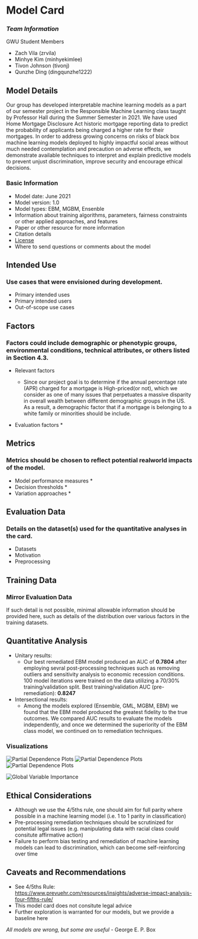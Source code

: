 # Model Card

### *Team Information*

GWU Student Members
* Zach Vila (zrvila)
* Minhye Kim (minhyekimlee)
* Tivon Johnson (tivonj)
* Qunzhe Ding (dingqunzhe1222)

## Model Details
Our group has developed interpretable machine learning models as a part of our semester project in the Responsible Machine Learning class taught by Professor Hall during the Summer Semester in 2021. We have used Home Mortgage Disclosure Act historic mortgage reporting data to predict the probability of applicants being charged a higher rate for their mortgages. In order to address growing concerns on risks of black box machine learning models deployed to highly impactful social areas without much needed contemplation and precaution on adverse effects, we demonstrate available techniques to interpret and explain predictive models to prevent unjust discrimination, improve security and encourage ethical decisions.

### Basic Information
* Model date: June 2021
* Model version: 1.0
* Model types: EBM, MGBM, Ensenble 
* Information about training algorithms, parameters, fairness constraints or other applied approaches, and features
* Paper or other resource for more information
* Citation details
* [License](https://github.com/zrvila/Interpretable-Machine-Learning/blob/main/LICENSE)
* Where to send questions or comments about the model

## Intended Use
### Use cases that were envisioned during development.
* Primary intended uses
* Primary intended users
* Out-of-scope use cases

## Factors
### Factors could include demographic or phenotypic groups, environmental conditions, technical attributes, or others listed in Section 4.3.
* Relevant factors
  * Since our project goal is to determine if the annual percentage rate (APR) charged for a mortgage is High-priced(or not), which we consider as one of many issues that perpetuates a massive disparity in overall wealth between different demographic groups in the US. As a result, a demographic factor that if a mortgage is belonging to a white family or minorities should be include.     

* Evaluation factors
  *
## Metrics
### Metrics should be chosen to reflect potential realworld impacts of the model.
* Model performance measures
  *
* Decision thresholds
  *
* Variation approaches
  *

## Evaluation Data
### Details on the dataset(s) used for the quantitative analyses in the card.
* Datasets
* Motivation
* Preprocessing

## Training Data
### Mirror Evaluation Data
If such detail is not possible, minimal allowable information
should be provided here, such as details of the distribution
over various factors in the training datasets.

## Quantitative Analysis
* Unitary results:
  * Our best remediated EBM model produced an AUC of **0.7804** after employing sevral post-processing techniques such as removing outliers and sensitivity analysis to economic recession conditions. 100 model iterations were trained on the data utilizing a 70/30% training/validation split.
  Best training/validation AUC (pre-remediation): **0.8247**
* Intersectional results:
  * Among the models explored (Ensemble, GML, MGBM, EBM) we found that the EBM model produced the greatest fidelity to the true outcomes. We compared AUC results to evaluate the  models independently, and once we determined the superiority of the EBM class model, we continued on to remediation techniques.
### Visualizations

![Partial Dependence Plots](/img/pdps.png)
![Partial Dependence Plots](/img/pdps2.png)
![Partial Dependence Plots](/img/pdps3.png)

![Global Variable Importance](/img/global_features.png)

## Ethical Considerations
* Although we use the 4/5ths rule, one should aim for full parity where possible in a machine learning model (i.e. 1 to 1 parity in classification)
* Pre-processing remediation techniques should be scrutinized for potential legal issues (e.g. manipulating data with racial class could consitute affirmative action)
* Failure to perform bias testing and remediation of machine learning models can lead to discrimination, which can become self-reinforcing over time
 
## Caveats and Recommendations
* See 4/5ths Rule: https://www.prevuehr.com/resources/insights/adverse-impact-analysis-four-fifths-rule/
* This model card does not consitute legal advice
* Further exploration is warranted for our models, but we provide a baseline here

*All models are wrong, but some are useful* - George E. P. Box
